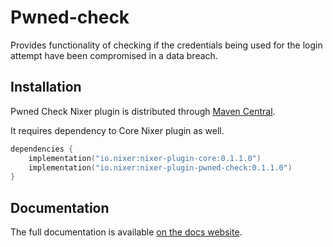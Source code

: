 # Pwned-check

Provides functionality of checking if the credentials being used for the login attempt have been compromised in a data breach.

## Installation

Pwned Check Nixer plugin is distributed through [Maven Central](https://search.maven.org/search?q=io.nixer).

It requires dependency to Core Nixer plugin as well.

```kotlin
dependencies {
    implementation("io.nixer:nixer-plugin-core:0.1.1.0")
    implementation("io.nixer:nixer-plugin-pwned-check:0.1.1.0")
}
```

## Documentation

The full documentation is available [on the docs website](https://nixer-io.github.io/).
